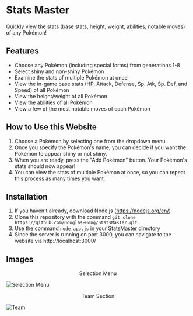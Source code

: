 # Stats Master

Quickly view the stats (base stats, height, weight, abilities, notable moves) of any Pokémon!

## Features

* Choose any Pokémon (including special forms) from generations 1-8
* Select shiny and non-shiny Pokémon
* Examine the stats of multiple Pokémon at once
* View the in-game base stats (HP, Attack, Defense, Sp. Atk, Sp. Def, and Speed) of all Pokémon
* View the height/weight of all Pokémon
* View the abilities of all Pokémon
* View a few of the most notable moves of each Pokémon

## How to Use this Website

1. Choose a Pokémon by selecting one from the dropdown menu. 
2. Once you specify the Pokémon's name, you can decide if you want the Pokémon to appear shiny or not shiny. 
3. When you are ready, press the "Add Pokémon" button. Your Pokémon's stats should now appear!
4. You can view the stats of multiple Pokémon at once, so you can repeat this process as many times you want.

## Installation

1. If you haven't already, download Node.js (https://nodejs.org/en/)
2. Clone this repository with the command `git clone https://github.com/Douglas-Hong/StatsMaster.git`
3. Use the command `node app.js` in your StatsMaster directory
4. Since the server is running on port 3000, you can navigate to the website via http://localhost:3000/

## Images

<p align="center">Selection Menu</p>

![Selection Menu](https://i.imgur.com/vCT9iVb.jpg)

<p align="center">Team Section</p>

![Team](https://i.imgur.com/TEpJUUw.jpg)
